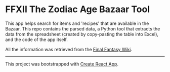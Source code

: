 # FFXII The Zodiac Age Bazaar Tool

This app helps search for items and 'recipes' that are available in the Bazaar. This repo contains the parsed data, a Python tool that extracts the data from the spreadsheet (created by copy-pasting the table into Excel), and the code of the app itself.

All the information was retrieved from the [Final Fantasy Wiki](<http://finalfantasy.wikia.com/wiki/Bazaar_(Final_Fantasy_XII)>).

---

This project was bootstrapped with [Create React App](https://github.com/facebookincubator/create-react-app).
